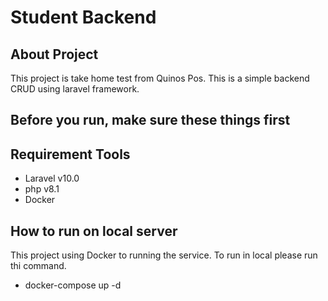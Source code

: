 # Student Backend

## About Project

This project is take home test from Quinos Pos.
This is a simple backend CRUD using laravel framework.

## Before you run, make sure these things first

## Requirement Tools
- Laravel v10.0
- php v8.1
- Docker

## How to run on local server

This project using Docker to running the service. To run in local please run thi command.

- docker-compose up -d

